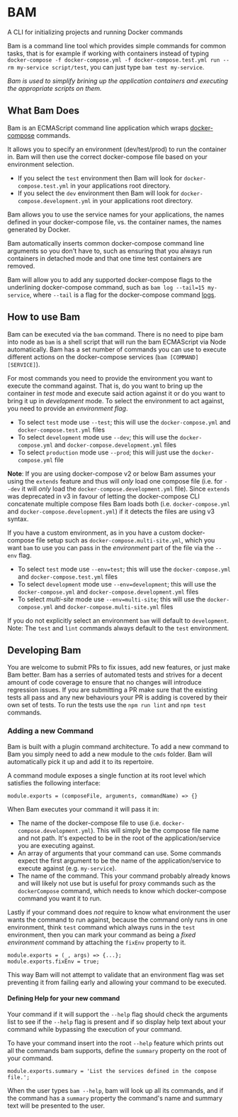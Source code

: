 # BAM
A CLI for initializing projects and running Docker commands

Bam is a command line tool which provides simple commands for common tasks, that is for example if working with containers instead of typing `docker-compose -f docker-compose.yml -f docker-compose.test.yml run --rm my-service script/test`, you can just type `bam test my-service`.

*Bam is used to simplify brining up the application containers and executing the appropriate scripts on them.*

## What Bam Does

Bam is an ECMAScript command line application which wraps [docker-compose](https://docs.docker.com/compose/reference/) commands.

It allows you to specify an environment (dev/test/prod) to run the container in. Bam will then use the correct docker-compose file based on your environment selection.

* If you select the `test` environment then Bam will look for `docker-compose.test.yml` in your applications root directory.
* If you select the `dev` environment then Bam will look for `docker-compose.development.yml` in your applications root directory.

Bam allows you to use the service names for your applications, the names defined in your docker-compose file, vs. the container names, the names generated by Docker.

Bam automatically inserts common docker-compose command line arguments so you don't have to, such as ensuring that you always run containers in detached mode and that one time test containers are removed.

Bam will allow you to add any supported docker-compose flags to the underlining docker-compose command, such as `bam log --tail=15 my-service`, where `--tail` is a flag for the docker-compose command [logs](https://docs.docker.com/compose/reference/logs/).

## How to use Bam

Bam can be executed via the `bam` command. There is no need to pipe bam into node as `bam` is a shell script that will run the bam ECMAScript via Node automatically.
Bam has a set number of commands you can use to execute different actions on the docker-compose services (`bam [COMMAND] [SERVICE]`).

For most commands you need to provide the environment you want to execute the command against. That is, do you want to bring up the container in *test* mode and execute said action against it or do you want to bring it up in *development* mode. To select the environment to act against, you need to  provide an _environment flag_.

* To select `test` mode use `--test`; this will use the `docker-compose.yml` and `docker-compose.test.yml` files
* To select `development` mode use `--dev`; this will use the `docker-compose.yml` and `docker-compose.development.yml` files
* To select `production` mode use `--prod`; this will just use the `docker-compose.yml` file

**Note**: If you are using docker-compose v2 or below Bam assumes your using the `extends` feature and thus will _only_ load one compose file (i.e. for `--dev` it will _only_ load the `docker-compose.development.yml` file). Since `extends` was deprecated in v3 in favour of letting the docker-compose CLI concatenate multiple compose files Bam loads both (i.e. `docker-compose.yml` and `docker-compose.development.yml`) if it detects the files are using v3 syntax.

If you have a custom environment, as in you have a custom docker-compose file setup such as `docker-compose.multi-site.yml`, which you want `bam` to use you can pass in the _environment_ part of the file via the `--env` flag.

* To select `test` mode use `--env=test`; this will use the `docker-compose.yml` and `docker-compose.test.yml` files
* To select `development` mode use `--env=development`; this will use the `docker-compose.yml` and `docker-compose.development.yml` files
* To select _multi-site_ mode use `--env=multi-site`; this will use the `docker-compose.yml` and `docker-compose.multi-site.yml` files

If you do not explicitly select an environment `bam` will default to `development`.
Note: The `test` and `lint` commands always default to the `test` environment.

## Developing Bam

You are welcome to submit PRs to fix issues, add new features, or just make Bam better.
Bam has a serries of automated tests and strives for a decent amount of code coverage to ensure that no changes will introduce regression issues. If you are submitting a PR make sure that the existing tests all pass and any new behaviours your PR is adding is covered by their own set of tests. To run the tests use the `npm run lint` and `npm test` commands.

### Adding a new Command

Bam is built with a plugin command architecture. To add a new command to Bam you simply need to add a new module to the `cmds` folder. Bam will automatically pick it up and add it to its repertoire.

A command module exposes a single function at its root level which satisfies the following interface:

```
module.exports = (composeFile, arguments, commandName) => {}
```

When Bam executes your command it will pass it in:
* The name of the docker-compose file to use (i.e. `docker-compose.development.yml`). This will simply be the compose file name and not path. It's expected to be in the root of the application/service you are executing against.
* An array of arguments that your command can use. Some commands expect the first argument to be the name of the application/service to execute against (e.g. `my-service`).
* The name of the command. This your command probably already knows and will likely not use but is useful for proxy commands such as the `dockerCompose` command, which needs to know which docker-compose command you want it to run.

Lastly if your command does *not* require to know what environment the user wants the command to run against, because the command only runs in one environment, think `test` command which always runs in the `test` environment, then you can mark your command as being a *fixed environment* command by attaching the `fixEnv` property to it.

```
module.exports = (_, args) => {...};
module.exports.fixEnv = true;
```

This way Bam will not attempt to validate that an environment flag was set preventing it from failing early and allowing your command to be executed.

#### Defining Help for your new command

Your command if it will support the `--help` flag should check the arguments list to see if the `--help` flag is present and if so display help text about your command while bypassing the execution of your command.

To have your command insert into the root `--help` feature which prints out all the commands bam supports, define the `summary` property on the root of your command.

```
module.exports.summary = 'List the services defined in the compose file.';
```

When the user types `bam --help`, bam will look up all its commands, and if the command has a `summary` property the command's name and summary text will be presented to the user.
